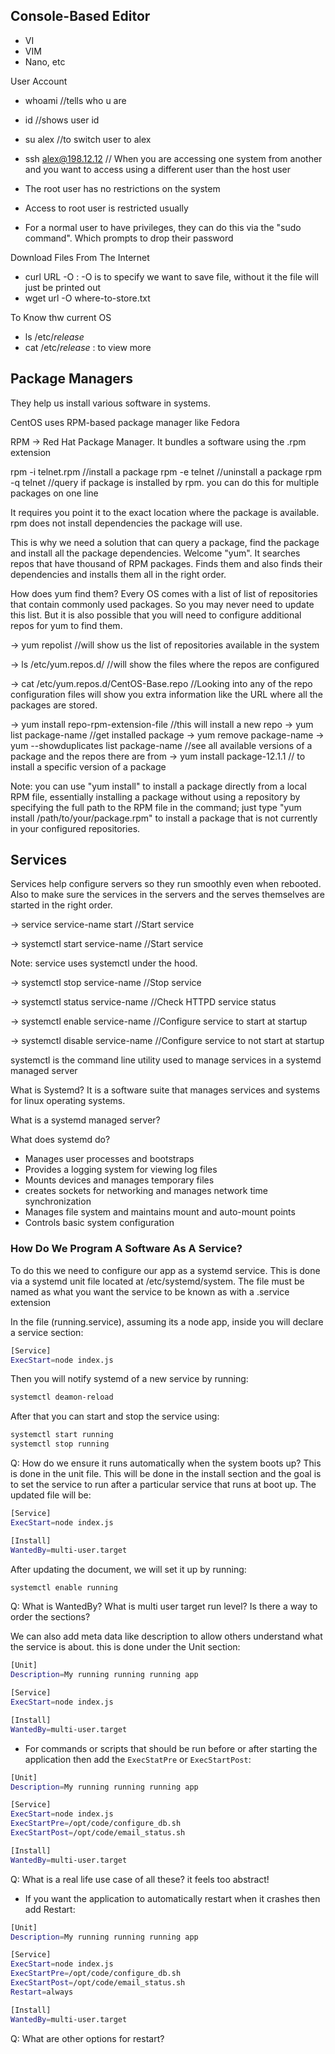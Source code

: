 ## Console-Based Editor
- VI
- VIM
- Nano, etc

User Account
- whoami //tells who u are
- id //shows user id
- su alex //to switch user to alex
- ssh alex@198.12.12 // When you are accessing one system from another and you want to access using a different user than the host user

- The root user has no restrictions on the system
- Access to root user is restricted usually
- For a normal user to have privileges, they can do this via the "sudo command". Which prompts to drop their password


Download Files From The Internet
- curl URL -O : -O is to specify we want to save file, without it the file will just be printed out
- wget url -O where-to-store.txt

To Know thw current OS
- ls /etc/*release* 
- cat /etc/*release* : to view more

## Package Managers

They help us install various software in systems.

CentOS uses RPM-based package manager like Fedora

RPM -> Red Hat Package Manager.
It bundles a software using the .rpm extension

rpm -i telnet.rpm //install a package
rpm -e telnet //uninstall a package
rpm -q telnet //query if package is installed by rpm. you can do this for multiple packages on one line


It requires you point it to the exact location where the package is available. rpm does not install dependencies the package will use.

This is why we need a solution that can query a package, find the package and install all the package dependencies.
Welcome "yum". It searches repos that have thousand of RPM packages. Finds them and also finds their dependencies and installs them all in the right order.

How does yum find them?
Every OS comes with a list of list of repositories that contain commonly used packages. So you may never need to update this list.
But it is also possible that you will need to configure additional repos for yum to find them. 

-> yum repolist //will show us the list of repositories available in the system

-> ls /etc/yum.repos.d/ //will show the files where the repos are configured

-> cat /etc/yum.repos.d/CentOS-Base.repo //Looking into any of the repo configuration files will show you extra information like the URL where all the packages are stored.

-> yum install repo-rpm-extension-file //this will install a new repo
-> yum list package-name //get installed package
-> yum remove package-name
-> yum --showduplicates list package-name //see all available versions of a package and the repos there are from
-> yum install package-12.1.1 // to install a specific version of a package

Note: you can use "yum install" to install a package directly from a local RPM file, essentially installing a package without using a repository by specifying the full path to the RPM file in the command; just type "yum install /path/to/your/package.rpm" to install a package that is not currently in your configured repositories. 

## Services
Services help configure servers so they run smoothly even when rebooted. Also to make sure the services in the servers and the serves themselves are started in the right order. 

-> service service-name start //Start service

-> systemctl start service-name //Start service

Note: service uses systemctl under the hood. 

-> systemctl stop service-name //Stop service

-> systemctl status service-name //Check HTTPD service status

-> systemctl enable service-name //Configure service to start at startup

-> systemctl disable service-name //Configure service to not start at startup

systemctl  is the command line utility used to manage services in a systemd managed server

What is Systemd?
It is a software suite that manages services and systems for linux operating systems.

What is a systemd managed server?

 What does systemd do?
 - Manages user processes and bootstraps
 - Provides a logging system for viewing log files
 - Mounts devices and manages temporary files
 - creates sockets for networking and manages network time synchronization
 - Manages file system and maintains mount and auto-mount points
- Controls basic system configuration

### How Do We Program A Software As A Service?
To do this we need to configure our app as a systemd service.
This is done via a systemd unit file located at /etc/systemd/system.
The file must be named as what you want the service to be known as with a .service extension

In the file (running.service), assuming its a node app, inside you will declare a service section:
```bash
[Service]
ExecStart=node index.js
```

Then you will notify systemd of a new service by running:
```bash
systemctl deamon-reload
```

After that you can start and stop the service using:
```bash
systemctl start running
systemctl stop running
```

Q: How do we ensure it runs automatically when the system boots up?
This is done in the unit file. This will be done in the install section and the goal is to set the service to run after a particular service that runs at boot up.
The updated file will be:

```bash
[Service]
ExecStart=node index.js

[Install]
WantedBy=multi-user.target
```

After updating the document, we will set it up by running:
```bash
systemctl enable running
```

Q: What is WantedBy? What is multi user target run level? Is there a way to order the sections?

We can also add meta data like description to allow others understand what the service is about. this is done under the Unit section:
```bash
[Unit]
Description=My running running running app

[Service]
ExecStart=node index.js

[Install]
WantedBy=multi-user.target
```

- For commands or scripts that should be run before or after starting the application then add the `ExecStatPre` or `ExecStartPost`:
```bash
[Unit]
Description=My running running running app

[Service]
ExecStart=node index.js
ExecStartPre=/opt/code/configure_db.sh
ExecStartPost=/opt/code/email_status.sh

[Install]
WantedBy=multi-user.target
```

Q: What is a real life use case of all these? it feels too abstract!

- If you want the application to automatically restart when it crashes then add Restart:
```bash
[Unit]
Description=My running running running app

[Service]
ExecStart=node index.js
ExecStartPre=/opt/code/configure_db.sh
ExecStartPost=/opt/code/email_status.sh
Restart=always

[Install]
WantedBy=multi-user.target
```

Q: What are other options for restart?
